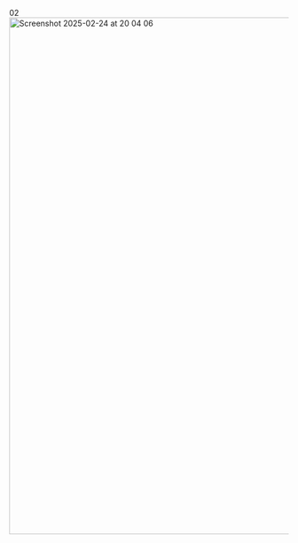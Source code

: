 02
<img width="932" alt="Screenshot 2025-02-24 at 20 04 06" src="https://github.com/user-attachments/assets/5165784e-3d54-46fc-a72b-fc91f64a2bfa" />
